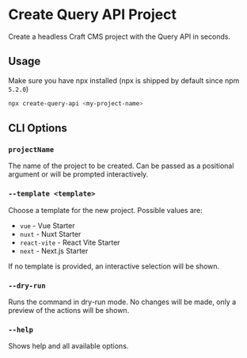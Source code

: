 # Create Query API Project

Create a headless Craft CMS project with the Query API in seconds. 

## Usage

Make sure you have npx installed (npx is shipped by default since npm `5.2.0`)

```bash
npx create-query-api <my-project-name>
```

## CLI Options

### `projectName`
The name of the project to be created. Can be passed as a positional argument or will be prompted interactively.

### `--template <template>`
Choose a template for the new project. Possible values are:

- `vue` - Vue Starter
- `nuxt` - Nuxt Starter
- `react-vite` - React Vite Starter
- `next` - Next.js Starter

If no template is provided, an interactive selection will be shown.

### `--dry-run`
Runs the command in dry-run mode. No changes will be made, only a preview of the actions will be shown.

### `--help`
Shows help and all available options.
